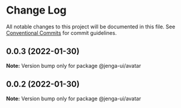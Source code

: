 # Change Log

All notable changes to this project will be documented in this file.
See [Conventional Commits](https://conventionalcommits.org) for commit guidelines.

## 0.0.3 (2022-01-30)

**Note:** Version bump only for package @jenga-ui/avatar

## 0.0.2 (2022-01-30)

**Note:** Version bump only for package @jenga-ui/avatar
